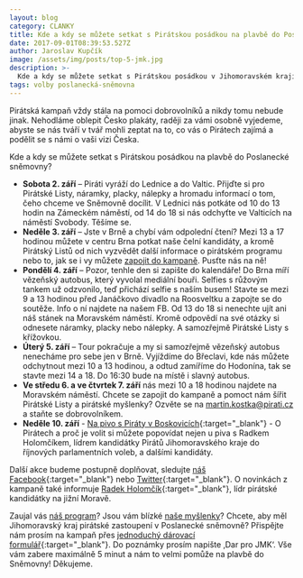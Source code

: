 ```yaml
---
layout: blog
category: CLANKY
title: Kde a kdy se můžete setkat s Pirátskou posádkou na plavbě do Poslanecké sněmovny?
date: 2017-09-01T08:39:53.527Z
author: Jaroslav Kupčík
image: /assets/img/posts/top-5-jmk.jpg
description: >-
  Kde a kdy se můžete setkat s Pirátskou posádkou v Jihomoravském kraji na plavbě do Poslanecké v roce 2017.
tags: volby poslanecká-sněmovna
---
```


Pirátská kampaň vždy stála na pomoci dobrovolníků a nikdy tomu nebude jinak. Nehodláme oblepit Česko plakáty, raději za vámi osobně vyjedeme, abyste se nás tváří v tvář mohli zeptat na to, co vás o Pirátech zajímá a podělit se s námi o vaši vizi Česka.

Kde a kdy se můžete setkat s Pirátskou posádkou na plavbě do Poslanecké sněmovny?

* **Sobota 2. září** – Piráti vyráží do Lednice a do Valtic. Přijďte si pro Pirátské Listy, náramky, placky, nálepky a hromadu informací o tom, čeho chceme ve Sněmovně docílit. V Lednici nás potkáte od 10 do 13 hodin na Zámeckém náměstí, od 14 do 18 si nás odchyťte ve Valticích na náměstí Svobody. Těšíme se.
* **Neděle 3. září** – Jste v Brně a chybí vám odpolední čtení? Mezi 13 a 17 hodinou můžete v centru Brna potkat naše čelní kandidáty, a kromě Pirátský Listů od nich vyzvědět další informace o pirátském programu nebo to, jak se i vy můžete [zapojit do kampaně](https://jihomoravsky.pirati.cz/pripoj-se/). Pusťte nás na ně!
* **Pondělí 4. září** – Pozor, tenhle den si zapište do kalendáře! Do Brna míří vězeňský autobus, který vyvolal mediální bouři. Selfies s růžovým tankem už odzvonilo, teď přichází selfie s naším busem! Stavte se mezi 9 a 13 hodinou před Janáčkovo divadlo na Roosveltku a zapojte se do soutěže. Info o ní najdete na našem FB. Od 13 do 18 si nenechte ujít ani náš stánek na Moravském náměstí. Kromě odpovědí na své otázky si odnesete náramky, placky nebo nálepky. A samozřejmě Pirátské Listy s křížovkou.
* **Úterý 5. září** – Tour pokračuje a my si samozřejmě vězeňský autobus nenecháme pro sebe jen v Brně. Vyjíždíme do Břeclavi, kde nás můžete odchytnout mezi 10 a 13 hodinou, a odtud zamíříme do Hodonína, tak se stavte mezi 14 a 18. Do 16:30 bude na místě i slavný autobus.
* **Ve středu 6. a ve čtvrtek 7. září** nás mezi 10 a 18 hodinou najdete na Moravském náměstí. Chcete se zapojit do kampaně a pomoct nám šířit Pirátské Listy a pirátské myšlenky? Ozvěte se na martin.kostka@pirati.cz a staňte se dobrovolníkem.
* **Neděle 10. září** - [Na pivo s Piráty v Boskovicích](https://www.facebook.com/events/1834591383518604/?acontext=%7B%22ref%22%3A%223%22%2C%22ref_newsfeed_story_type%22%3A%22regular%22%2C%22feed_story_type%22%3A%22361%22%2C%22action_history%22%3A%22null%22%7D&__mref=mb){:target="_blank"} - O Pirátech a proč je volit si můžete popovídat nejen u piva s Radkem Holomčíkem, lídrem kandidátky Pirátů Jihomoravského kraje do říjnových parlamentních voleb, a dalšími kandidáty.

Další akce budeme postupně doplňovat, sledujte [náš Facebook](https://www.facebook.com/CPS.JMK/){:target="_blank"} nebo [Twitter](https://twitter.com/PiratiJMK){:target="_blank"}. O novinkách z kampaně také informuje [Radek Holomčík](https://www.facebook.com/holomcik){:target="_blank"}, lídr pirátské kandidátky na jižní Moravě.

Zaujal vás [náš program](https://jihomoravsky.pirati.cz/program/)? Jsou vám blízké [naše myšlenky](https://jihomoravsky.pirati.cz/aktuality/)? Chcete, aby měl Jihomoravský kraj pirátské zastoupení v Poslanecké sněmovně? Přispějte nám prosím na kampaň přes [jednoduchý dárovací formulář](https://dary.pirati.cz/){:target="_blank"}. Do poznámky prosím napište ‚Dar pro JMK‘. Vše vám zabere maximálně 5 minut a nám to velmi pomůže na plavbě do Sněmovny! Děkujeme.
